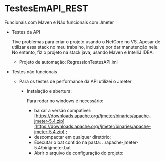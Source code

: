 # TestesEmAPI_REST
 Funcionais com Maven e Não funcionais com Jmeter


- Testes da API

    Tive problemas para criar o projeto usando o NetCore no VS. Apesar de utilizar essa stack no meu trabalho, inclusive por dar manutenção nele. No entanto, fiz o projeto na stack java, usando Maven e IntelliJ IDEA.

    - Projeto de automação: RegressionTestesAPI.iml

- Testes não funcionais
    - Para os testes de performance da API utilizei o Jmeter
        - Instalação e abertura:

            Para rodar no windows é necessário:

            - baixar a  versão compatível: [https://downloads.apache.org//jmeter/binaries/apache-jmeter-5.4.zip](https://downloads.apache.org//jmeter/binaries/apache-jmeter-5.4.zip) ;
            - descompactar em qualquer diretório;
            - Executar o bat contido na pasta: ..\apache-jmeter-5.4\bin\jmeter.bat
            - Abrir o arquivo de configuração do projeto: 